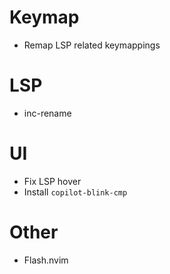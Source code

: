 # Keymap

- Remap LSP related keymappings

# LSP

- inc-rename

# UI

- Fix LSP hover
- Install `copilot-blink-cmp`

# Other

- Flash.nvim
